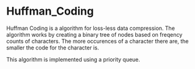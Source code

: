 # Huffman_Coding
Huffman Coding is a algorithm for loss-less data compression. The algorithm works by creating a binary tree of nodes based on freqency counts of characters. The more occurences of a character there are, the smaller the code for the character is.

This algorithm is implemented using a priority queue.
